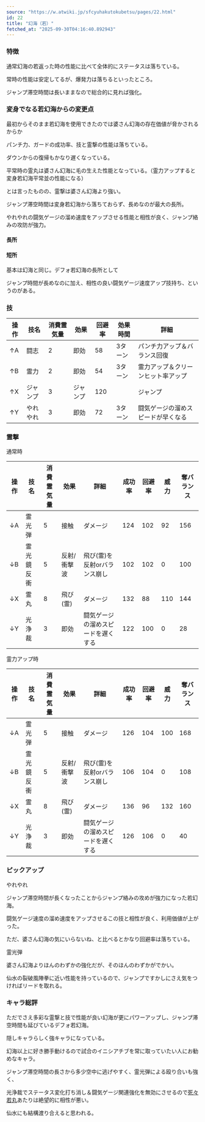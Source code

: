 ```yaml
---
source: "https://w.atwiki.jp/sfcyuhakutokubetsu/pages/22.html"
id: 22
title: "幻海（若）"
fetched_at: "2025-09-30T04:16:40.892943"
---
```


### 特徴

通常幻海の若返った時の性能に比べて全体的にステータスは落ちている。
  
常時の性能は安定してるが、爆発力は落ちるといったところ。
  
ジャンプ滞空時間は長いままなので総合的に見れば強化。

  

### 変身でなる若幻海からの変更点

最初からそのまま若幻海を使用できたのでは婆さん幻海の存在価値が脅かされるからか
  
パンチ力、ガードの成功率、技と霊撃の性能は落ちている。
  
ダウンからの復帰もかなり遅くなっている。
  
平常時の霊丸は婆さん幻海に毛の生えた性能となっている。（霊力アップすると変身若幻海平常並の性能になる）
  
とは言ったものの、霊撃は婆さん幻海より強い。

  

ジャンプ滞空時間は変身若幻海から落ちておらず、長めなのが最大の長所。
  
やれやれの闘気ゲージの溜め速度をアップさせる性能と相性が良く、ジャンプ絡みの攻防が強力。

  

#### 長所

#### 短所

  

基本は幻海と同じ。デフォ若幻海の長所として
  
ジャンプ時間が長めなのに加え、相性の良い闘気ゲージ速度アップ技持ち、というのがある。

  

### 技

| 操作 | 技名 | 消費霊気量 | 効果 | 回避率 | 効果時間 | 詳細 |
| --- | --- | --- | --- | --- | --- | --- |
| ↑A | 闘志 | 2 | 即効 | 58 | 3ターン | パンチ力アップ＆バランス回復 |
| ↑B | 霊力 | 2 | 即効 | 54 | 3ターン | 霊力アップ＆クリーンヒット率アップ |
| ↑X | ジャンプ | 3 | ジャンプ | 120 |  | ジャンプ |
| ↑Y | やれやれ | 3 | 即効 | 72 | 3ターン | 闘気ゲージの溜めスピードが早くなる |

  

### 霊撃

通常時

| 操作 | 技名 | 消費霊気量 | 効果 | 詳細 | 成功率 | 回避率 | 威力 | 奪バランス |
| --- | --- | --- | --- | --- | --- | --- | --- | --- |
| ↓A | 霊光弾 | 5 | 接触 | ダメージ | 124 | 102 | 92 | 156 |
| ↓B | 霊光鏡反衝 | 5 | 反射/衝撃波 | 飛び(霊)を反射orバランス崩し | 102 | 102 | 0 | 100 |
| ↓X | 霊丸 | 8 | 飛び(霊) | ダメージ | 132 | 88 | 110 | 144 |
| ↓Y | 光浄裁 | 3 | 即効 | 闘気ゲージの溜めスピードを遅くする | 122 | 100 | 0 | 28 |

  

霊力アップ時

| 操作 | 技名 | 消費霊気量 | 効果 | 詳細 | 成功率 | 回避率 | 威力 | 奪バランス |
| --- | --- | --- | --- | --- | --- | --- | --- | --- |
| ↓A | 霊光弾 | 5 | 接触 | ダメージ | 126 | 104 | 100 | 168 |
| ↓B | 霊光鏡反衝 | 5 | 反射/衝撃波 | 飛び(霊)を反射orバランス崩し | 106 | 104 | 0 | 108 |
| ↓X | 霊丸 | 8 | 飛び(霊) | ダメージ | 136 | 96 | 132 | 160 |
| ↓Y | 光浄裁 | 3 | 即効 | 闘気ゲージの溜めスピードを遅くする | 126 | 106 | 0 | 40 |

  

### ピックアップ

やれやれ
  
ジャンプ滞空時間が長くなったことからジャンプ絡みの攻めが強力になった若幻海。
  
闘気ゲージ速度の溜め速度をアップさせるこの技と相性が良く、利用価値が上がった。
  
ただ、婆さん幻海の気にいらないね、と比べるとかなり回避率は落ちている。

  

霊光弾
  
婆さん幻海よりほんのわずかの強化だが、そのほんのわずかがでかい。
  
仙水の裂破風陣拳に近い性能を持っているので、ジャンプですかしにさえ気をつければリードを取れる。

  

### キャラ総評

ただでさえ多彩な霊撃と技で性能が良い幻海が更にパワーアップし、ジャンプ滞空時間も延びているデフォ若幻海。
  
隠しキャラらしく強キャラになっている。
  
幻海以上に好き勝手動けるので試合のイニシアチブを常に取っていたい人にお勧めなキャラ。
  
ジャンプ滞空時間の長さから多少空中に逃げやすく、霊光弾による殴り合いも強く、
  
光浄裁でステータス変化打ち消し＆闘気ゲージ関連強化を無効にさせるので[死々若丸](https://w.atwiki.jp//w.atwiki.jp/sfcyuhakutokubetsu/pages/26.html "死々若丸 (2774d)")あたりは絶望的に相性が悪い。
  
仙水にも結構渡り合えると思われる。
